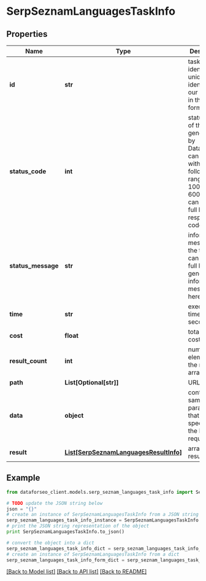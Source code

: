 # SerpSeznamLanguagesTaskInfo


## Properties

Name | Type | Description | Notes
------------ | ------------- | ------------- | -------------
**id** | **str** | task identifier unique task identifier in our system in the UUID format | [optional] 
**status_code** | **int** | status code of the task generated by DataForSEO, can be within the following range: 10000-60000 you can find the full list of the response codes here | [optional] 
**status_message** | **str** | informational message of the task you can find the full list of general informational messages here | [optional] 
**time** | **str** | execution time, seconds | [optional] 
**cost** | **float** | total tasks cost, USD | [optional] 
**result_count** | **int** | number of elements in the result array | [optional] 
**path** | **List[Optional[str]]** | URL path | [optional] 
**data** | **object** | contains the same parameters that you specified in the POST request | [optional] 
**result** | [**List[SerpSeznamLanguagesResultInfo]**](SerpSeznamLanguagesResultInfo.md) | array of results | [optional] 

## Example

```python
from dataforseo_client.models.serp_seznam_languages_task_info import SerpSeznamLanguagesTaskInfo

# TODO update the JSON string below
json = "{}"
# create an instance of SerpSeznamLanguagesTaskInfo from a JSON string
serp_seznam_languages_task_info_instance = SerpSeznamLanguagesTaskInfo.from_json(json)
# print the JSON string representation of the object
print SerpSeznamLanguagesTaskInfo.to_json()

# convert the object into a dict
serp_seznam_languages_task_info_dict = serp_seznam_languages_task_info_instance.to_dict()
# create an instance of SerpSeznamLanguagesTaskInfo from a dict
serp_seznam_languages_task_info_form_dict = serp_seznam_languages_task_info.from_dict(serp_seznam_languages_task_info_dict)
```
[[Back to Model list]](../README.md#documentation-for-models) [[Back to API list]](../README.md#documentation-for-api-endpoints) [[Back to README]](../README.md)


